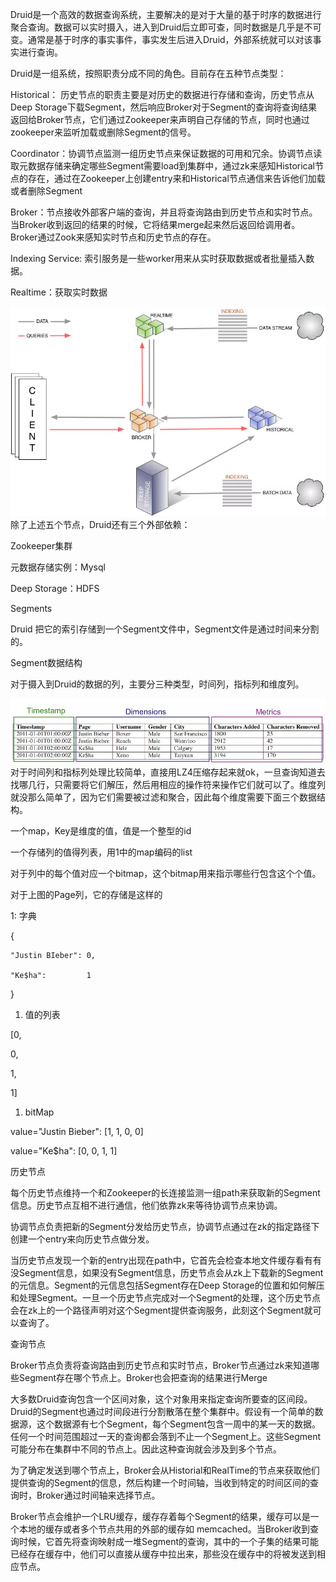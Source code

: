Druid是一个高效的数据查询系统，主要解决的是对于大量的基于时序的数据进行聚合查询。数据可以实时摄入，进入到Druid后立即可查，同时数据是几乎是不可变。通常是基于时序的事实事件，事实发生后进入Druid，外部系统就可以对该事实进行查询。

Druid是一组系统，按照职责分成不同的角色。目前存在五种节点类型：

Historical： 历史节点的职责主要是对历史的数据进行存储和查询，历史节点从Deep Storage下载Segment，然后响应Broker对于Segment的查询将查询结果返回给Broker节点，它们通过Zookeeper来声明自己存储的节点，同时也通过zookeeper来监听加载或删除Segment的信号。

Coordinator：协调节点监测一组历史节点来保证数据的可用和冗余。协调节点读取元数据存储来确定哪些Segment需要load到集群中，通过zk来感知Historical节点的存在，通过在Zookeeper上创建entry来和Historical节点通信来告诉他们加载或者删除Segment

Broker：节点接收外部客户端的查询，并且将查询路由到历史节点和实时节点。当Broker收到返回的结果的时候，它将结果merge起来然后返回给调用者。Broker通过Zook来感知实时节点和历史节点的存在。

Indexing Service: 索引服务是一些worker用来从实时获取数据或者批量插入数据。

Realtime：获取实时数据

![](/assets/druid数据流向.png)除了上述五个节点，Druid还有三个外部依赖：

Zookeeper集群

元数据存储实例：Mysql

Deep Storage：HDFS

Segments

Druid 把它的索引存储到一个Segment文件中，Segment文件是通过时间来分割的。

Segment数据结构

对于摄入到Druid的数据的列，主要分三种类型，时间列，指标列和维度列。

![](/assets/数据结构.png)对于时间列和指标列处理比较简单，直接用LZ4压缩存起来就ok，一旦查询知道去找哪几行，只需要将它们解压，然后用相应的操作符来操作它们就可以了。维度列就没那么简单了，因为它们需要被过滤和聚合，因此每个维度需要下面三个数据结构。

一个map，Key是维度的值，值是一个整型的id

一个存储列的值得列表，用1中的map编码的list

对于列中的每个值对应一个bitmap，这个bitmap用来指示哪些行包含这个个值。

对于上图的Page列，它的存储是这样的

1: 字典

{

```
"Justin BIeber": 0,

"Ke$ha":         1
```

}

1. 值的列表

\[0,

0,

1,

1\]

1. bitMap

value="Justin Bieber": \[1, 1, 0, 0\]

value="Ke$ha":         \[0, 0, 1, 1\]

历史节点

每个历史节点维持一个和Zookeeper的长连接监测一组path来获取新的Segment信息。历史节点互相不进行通信，他们依靠zk来等待协调节点来协调。

协调节点负责把新的Segment分发给历史节点，协调节点通过在zk的指定路径下创建一个entry来向历史节点做分发。

当历史节点发现一个新的entry出现在path中，它首先会检查本地文件缓存看有有没Segment信息，如果没有Segment信息，历史节点会从zk上下载新的Segment的元信息。Segment的元信息包括Segment存在Deep Storage的位置和如何解压和处理Segment。一旦一个历史节点完成对一个Segment的处理，这个历史节点会在zk上的一个路径声明对这个Segment提供查询服务，此刻这个Segment就可以查询了。



查询节点

Broker节点负责将查询路由到历史节点和实时节点，Broker节点通过zk来知道哪些Segment存在哪个节点上。Broker也会把查询的结果进行Merge

大多数Druid查询包含一个区间对象，这个对象用来指定查询所要查的区间段。Druid的Segment也通过时间段进行分割散落在整个集群中。假设有一个简单的数据源，这个数据源有七个Segment，每个Segment包含一周中的某一天的数据。任何一个时间范围超过一天的查询都会落到不止一个Segment上。这些Segment可能分布在集群中不同的节点上。因此这种查询就会涉及到多个节点。

为了确定发送到哪个节点上，Broker会从Historial和RealTime的节点来获取他们提供查询的Segment的信息，然后构建一个时间轴，当收到特定的时间区间的查询时，Broker通过时间轴来选择节点。

Broker节点会维护一个LRU缓存，缓存存着每个Segment的结果，缓存可以是一个本地的缓存或者多个节点共用的外部的缓存如 memcached。当Broker收到查询时候，它首先将查询映射成一堆Segment的查询，其中的一个子集的结果可能已经存在缓存中，他们可以直接从缓存中拉出来，那些没在缓存中的将被发送到相应节点。



